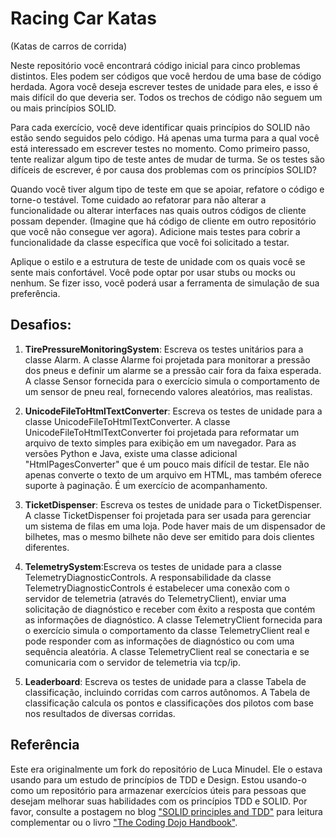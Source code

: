 Racing Car Katas
=================
(Katas de carros de corrida)

Neste repositório você encontrará código inicial para cinco problemas distintos. Eles podem ser códigos que você herdou de uma base de código herdada. Agora você deseja escrever testes de unidade para eles, e isso é mais difícil do que deveria ser. Todos os trechos de código não seguem um ou mais princípios SOLID.

Para cada exercício, você deve identificar quais princípios do SOLID não estão sendo seguidos pelo código. Há apenas uma turma para a qual você está interessado em escrever testes no momento. Como primeiro passo, tente realizar algum tipo de teste antes de mudar de turma. Se os testes são difíceis de escrever, é por causa dos problemas com os princípios SOLID?

Quando você tiver algum tipo de teste em que se apoiar, refatore o código e torne-o testável. Tome cuidado ao refatorar para não alterar a funcionalidade ou alterar interfaces nas quais outros códigos de cliente possam depender. (Imagine que há código de cliente em outro repositório que você não consegue ver agora). Adicione mais testes para cobrir a funcionalidade da classe específica que você foi solicitado a testar.

Aplique o estilo e a estrutura de teste de unidade com os quais você se sente mais confortável. Você pode optar por usar stubs ou mocks ou nenhum. Se fizer isso, você poderá usar a ferramenta de simulação de sua preferência.


Desafios:
----------------------------------------------------------------

1. **TirePressureMonitoringSystem**: Escreva os testes unitários para a classe Alarm. A classe Alarme foi projetada para monitorar a pressão dos pneus e definir um alarme se a pressão cair fora da faixa esperada. A classe Sensor fornecida para o exercício simula o comportamento de um sensor de pneu real, fornecendo valores aleatórios, mas realistas.

2. **UnicodeFileToHtmlTextConverter**: Escreva os testes de unidade para a classe UnicodeFileToHtmlTextConverter. A classe UnicodeFileToHtmlTextConverter foi projetada para reformatar um arquivo de texto simples para exibição em um navegador. Para as versões Python e Java, existe uma classe adicional "HtmlPagesConverter" que é um pouco mais difícil de testar. Ele não apenas converte o texto de um arquivo em HTML, mas também oferece suporte à paginação. É um exercício de acompanhamento.

3. **TicketDispenser**: Escreva os testes de unidade para o TicketDispenser. A classe TicketDispenser foi projetada para ser usada para gerenciar um sistema de filas em uma loja. Pode haver mais de um dispensador de bilhetes, mas o mesmo bilhete não deve ser emitido para dois clientes diferentes.

4. **TelemetrySystem**:Escreva os testes de unidade para a classe TelemetryDiagnosticControls. A responsabilidade da classe TelemetryDiagnosticControls é estabelecer uma conexão com o servidor de telemetria (através do TelemetryClient), enviar uma solicitação de diagnóstico e receber com êxito a resposta que contém as informações de diagnóstico. A classe TelemetryClient fornecida para o exercício simula o comportamento da classe TelemetryClient real e pode responder com as informações de diagnóstico ou com uma sequência aleatória. A classe TelemetryClient real se conectaria e se comunicaria com o servidor de telemetria via tcp/ip.

5. **Leaderboard**: Escreva os testes de unidade para a classe Tabela de classificação, incluindo corridas com carros autônomos. A Tabela de classificação calcula os pontos e classificações dos pilotos com base nos resultados de diversas corridas.


Referência
----------------------------------------------------------------


Este era originalmente um fork do repositório de Luca Minudel. Ele o estava usando para um estudo de princípios de TDD e Design. Estou usando-o como um repositório para armazenar exercícios úteis para pessoas que desejam melhorar suas habilidades com os princípios TDD e SOLID. Por favor, consulte a postagem no blog ["SOLID principles and TDD"](http://coding-is-like-cooking.info/2012/09/solid-principles-and-tdd/) para leitura complementar ou o livro ["The Coding Dojo Handbook"](http://leanpub.com/codingdojohandbook).


